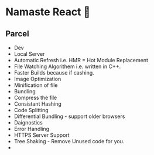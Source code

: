 # Namaste React 💎

## Parcel

- Dev
- Local Server
- Automatic Refresh i.e. HMR = Hot Module Replacement
- File Watching Algorithem i.e. written in C++.
- Faster Builds because if cashing.
- Image Optimization
- Minification of file
- Bundling
- Compress the file
- Consistant Hashing
- Code Splitting
- Differential Bundling - support older browsers
- Daignostics
- Error Handling
- HTTPS Server Support
- Tree Shaking - Remove Unused code for you.
-
